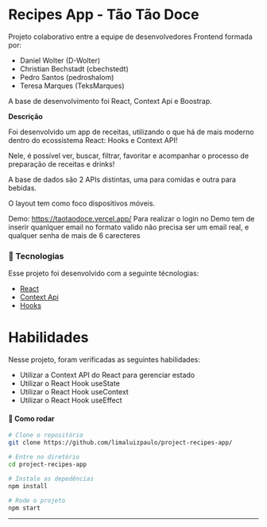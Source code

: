 # Recipes App - Tão Tão Doce

Projeto colaborativo entre a equipe de desenvolvedores Frontend formada por:

+ Daniel Wolter (D-Wolter)
+ Christian Bechstadt (cbechstedt)
+ Pedro Santos (pedroshalom)
+ Teresa Marques (TeksMarques)

A base de desenvolvimento foi React, Context Api e Boostrap.

**Descrição**

Foi desenvolvido um app de receitas, utilizando o que há de mais moderno dentro do ecossistema React: Hooks e Context API!

Nele, é possível ver, buscar, filtrar, favoritar e acompanhar o processo de preparação de receitas e drinks!

A base de dados são 2 APIs distintas, uma para comidas e outra para bebidas.

O layout tem como foco dispositivos móveis.

Demo: https://taotaodoce.vercel.app/
Para realizar o login no Demo tem de inserir quanlquer email no formato valido não precisa ser um email real, e qualquer senha de mais de 6 carecteres

### :nut_and_bolt: Tecnologias

Esse projeto foi desenvolvido com a seguinte técnologias:

- [React][reactjs]
- [Context Api][reactjs]
- [Hooks][reactjs]

[reactjs]: https://reactjs.org

# Habilidades

Nesse projeto, foram verificadas as seguintes habilidades:

  - Utilizar a Context API do React para gerenciar estado
  - Utilizar o React Hook useState
  - Utilizar o React Hook useContext
  - Utilizar o React Hook useEffect

#### :thinking: Como rodar

```bash
# Clone o repositório
git clone https://github.com/limaluizpaulo/project-recipes-app/

# Entre no diretório
cd project-recipes-app

# Instale as depedências
npm install

# Rode o projeto
npm start
```
---
